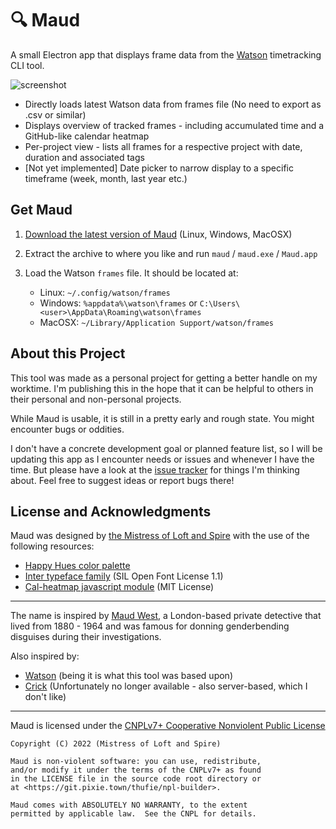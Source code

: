 # 🔍 Maud
A small Electron app that displays frame data from the [Watson](https://github.com/TailorDev/Watson) timetracking CLI tool.

![screenshot](https://user-images.githubusercontent.com/2915643/161426070-708c131a-6653-4cf5-b7cd-57c5872f3e7c.png)

* Directly loads latest Watson data from frames file (No need to export as .csv or similar)
* Displays overview of tracked frames - including accumulated time and a GitHub-like calendar heatmap
* Per-project view - lists all frames for a respective project with date, duration and associated tags
* [Not yet implemented] Date picker to narrow display to a specific timeframe (week, month, last year etc.)


## Get Maud

1. [Download the latest version of Maud](https://github.com/mistress-of-loft-and-spire/maud/releases) (Linux, Windows, MacOSX)

2. Extract the archive to where you like and run `maud` / `maud.exe` / `Maud.app`

3. Load the Watson `frames` file. It should be located at:
   * Linux: `~/.config/watson/frames`
   * Windows: `%appdata%\watson\frames` or `C:\Users\<user>\AppData\Roaming\watson\frames`
   * MacOSX: `~/Library/Application Support/watson/frames`


## About this Project

This tool was made as a personal project for getting a better handle on my worktime. I'm publishing this in the hope that it can be helpful to others in their personal and non-personal projects.

While Maud is usable, it is still in a pretty early and rough state. You might encounter bugs or oddities.

I don't have a concrete development goal or planned feature list, so I will be updating this app as I encounter needs or issues and whenever I have the time. But please have a look at the [issue tracker](https://github.com/mistress-of-loft-and-spire/maud/issues) for things I'm thinking about. Feel free to suggest ideas or report bugs there!


## License and Acknowledgments

Maud was designed by [the Mistress of Loft and Spire](https://github.com/mistress-of-loft-and-spire) with the use of the following resources:

* [Happy Hues color palette](https://www.happyhues.co/palettes/4)
* [Inter typeface family](https://rsms.me/inter/) (SIL Open Font License 1.1)
* [Cal-heatmap javascript module](https://cal-heatmap.com/) (MIT License)

----

The name is inspired by [Maud West](https://www.newspapers.com/clip/29519806/british-capital-boasts-feminine/), a London-based private detective that lived from 1880 - 1964 and was famous for donning genderbending disguises during their investigations.

Also inspired by:

* [Watson](https://tailordev.github.io/Watson/) (being it is what this tool was based upon)
* [Crick](https://github.com/TailorDev/crick) (Unfortunately no longer available - also server-based, which I don't like)

----

Maud is licensed under the [CNPLv7+ Cooperative Nonviolent Public License](LICENSE)

```
Copyright (C) 2022 (Mistress of Loft and Spire)

Maud is non-violent software: you can use, redistribute,
and/or modify it under the terms of the CNPLv7+ as found
in the LICENSE file in the source code root directory or
at <https://git.pixie.town/thufie/npl-builder>.

Maud comes with ABSOLUTELY NO WARRANTY, to the extent
permitted by applicable law.  See the CNPL for details.
```
